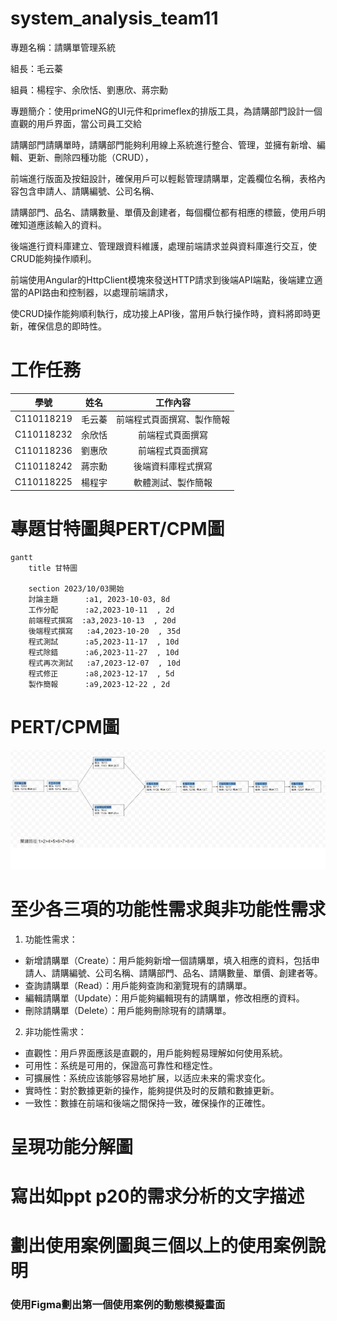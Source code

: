 # system_analysis_team11
專題名稱：請購單管理系統

組長：毛云蓁

組員：楊程宇、余欣恬、劉惠欣、蔣宗勳

專題簡介：使用primeNG的UI元件和primeflex的排版工具，為請購部門設計一個直觀的用戶界面，當公司員工交給

請購部門請購單時，請購部門能夠利用線上系統進行整合、管理，並擁有新增、編輯、更新、刪除四種功能（CRUD），

前端進行版面及按鈕設計，確保用戶可以輕鬆管理請購單，定義欄位名稱，表格內容包含申請人、請購編號、公司名稱、

請購部門、品名、請購數量、單價及創建者，每個欄位都有相應的標籤，使用戶明確知道應該輸入的資料。

後端進行資料庫建立、管理跟資料維護，處理前端請求並與資料庫進行交互，使CRUD能夠操作順利。

前端使用Angular的HttpClient模塊來發送HTTP請求到後端API端點，後端建立適當的API路由和控制器，以處理前端請求，

使CRUD操作能夠順利執行，成功接上API後，當用戶執行操作時，資料將即時更新，確保信息的即時性。

# 工作任務

| 學號 | 姓名 | 工作內容 |
|:-:| :-: | :-: |
| C110118219 | 毛云蓁 | 前端程式頁面撰寫、製作簡報 |
| C110118232 | 余欣恬 | 前端程式頁面撰寫 |
| C110118236 | 劉惠欣 | 前端程式頁面撰寫 |
| C110118242 | 蔣宗勳 | 後端資料庫程式撰寫|
| C110118225 | 楊程宇 | 軟體測試、製作簡報 |

# 專題甘特圖與PERT/CPM圖
```mermaid
gantt
    title 甘特圖

    section 2023/10/03開始
    討論主題      :a1, 2023-10-03, 8d
    工作分配      :a2,2023-10-11  , 2d
    前端程式撰寫  :a3,2023-10-13  , 20d
    後端程式撰寫   :a4,2023-10-20  , 35d
    程式測試      :a5,2023-11-17  , 10d
    程式除錯      :a6,2023-11-27  , 10d
    程式再次測試   :a7,2023-12-07  , 10d
    程式修正      :a8,2023-12-17  , 5d
    製作簡報      :a9,2023-12-22 , 2d
```

# PERT/CPM圖
![PERT](PERTCPM01.PNG "PERT")

# 至少各三項的功能性需求與非功能性需求
1. 功能性需求：
* 新增請購單（Create）：用戶能夠新增一個請購單，填入相應的資料，包括申請人、請購編號、公司名稱、請購部門、品名、請購數量、單價、創建者等。
* 查詢請購單（Read）：用戶能夠查詢和瀏覽現有的請購單。
* 編輯請購單（Update）：用戶能夠編輯現有的請購單，修改相應的資料。
* 刪除請購單（Delete）：用戶能夠刪除現有的請購單。

2. 非功能性需求：
* 直觀性：用戶界面應該是直觀的，用戶能夠輕易理解如何使用系統。
* 可用性：系统是可用的，保證高可靠性和穩定性。
* 可擴展性：系统应该能够容易地扩展，以适应未来的需求变化。
* 實時性：對於數據更新的操作，能夠提供及时的反饋和數據更新。
* 一致性：數據在前端和後端之間保持一致，確保操作的正確性。

# 呈現功能分解圖

# 寫出如ppt p20的需求分析的文字描述

# 劃出使用案例圖與三個以上的使用案例說明

### 使用Figma劃出第一個使用案例的動態模擬畫面
